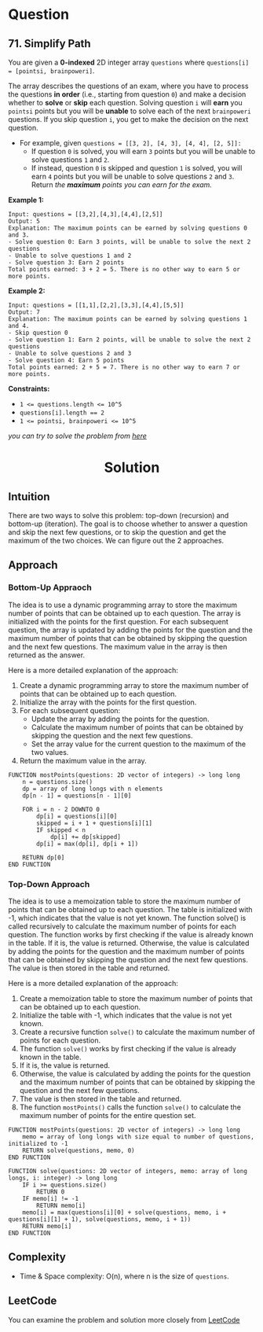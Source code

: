 # Question

## 71. Simplify Path

You are given a **0-indexed** 2D integer array `questions` where `questions[i] = [pointsi, brainpoweri]`.

The array describes the questions of an exam, where you have to process the questions **in order** (i.e., starting from question `0`) and make a decision whether to **solve** or **skip** each question. Solving question `i` will **earn** you `pointsi` points but you will be **unable** to solve each of the next `brainpoweri` questions. If you skip question `i`, you get to make the decision on the next question.

- For example, given `questions = [[3, 2], [4, 3], [4, 4], [2, 5]]:`
    - If question `0` is solved, you will earn `3` points but you will be unable to solve questions `1` and `2`.
    - If instead, question `0` is skipped and question `1` is solved, you will earn `4` points but you will be unable to solve questions `2` and `3`.
Return *the **maximum** points you can earn for the exam.*<br/>

**Example 1:**<br/>
```
Input: questions = [[3,2],[4,3],[4,4],[2,5]]
Output: 5
Explanation: The maximum points can be earned by solving questions 0 and 3.
- Solve question 0: Earn 3 points, will be unable to solve the next 2 questions
- Unable to solve questions 1 and 2
- Solve question 3: Earn 2 points
Total points earned: 3 + 2 = 5. There is no other way to earn 5 or more points.
```
**Example 2:**<br/>
```
Input: questions = [[1,1],[2,2],[3,3],[4,4],[5,5]]
Output: 7
Explanation: The maximum points can be earned by solving questions 1 and 4.
- Skip question 0
- Solve question 1: Earn 2 points, will be unable to solve the next 2 questions
- Unable to solve questions 2 and 3
- Solve question 4: Earn 5 points
Total points earned: 2 + 5 = 7. There is no other way to earn 7 or more points.
```
**Constraints:**
- `1 <= questions.length <= 10^5`
- `questions[i].length == 2`
- `1 <= pointsi, brainpoweri <= 10^5`

*you can try to solve the problem from [here](https://leetcode.com/problems/solving-questions-with-brainpower/description/)*

<h1 align="center">Solution</h1>

## Intuition
There are two ways to solve this problem: top-down (recursion) and bottom-up (iteration). The goal is to choose whether to answer a question and skip the next few questions, or to skip the question and get the maximum of the two choices. We can figure out the 2 approaches.

## Approach
### Bottom-Up Appraoch
The idea is to use a dynamic programming array to store the maximum number of points that can be obtained up to each question. The array is initialized with the points for the first question. For each subsequent question, the array is updated by adding the points for the question and the maximum number of points that can be obtained by skipping the question and the next few questions. The maximum value in the array is then returned as the answer.

Here is a more detailed explanation of the approach:

1. Create a dynamic programming array to store the maximum number of points that can be obtained up to each question.
2. Initialize the array with the points for the first question.
3. For each subsequent question:
    - Update the array by adding the points for the question.
    - Calculate the maximum number of points that can be obtained by skipping the question and the next few questions.
    - Set the array value for the current question to the maximum of the two values.
4. Return the maximum value in the array.
```
FUNCTION mostPoints(questions: 2D vector of integers) -> long long
    n = questions.size()
    dp = array of long longs with n elements
    dp[n - 1] = questions[n - 1][0]

    FOR i = n - 2 DOWNTO 0
        dp[i] = questions[i][0]
        skipped = i + 1 + questions[i][1]
        IF skipped < n
            dp[i] += dp[skipped]
        dp[i] = max(dp[i], dp[i + 1])

    RETURN dp[0]
END FUNCTION

```

### Top-Down Approach
The idea is to use a memoization table to store the maximum number of points that can be obtained up to each question. The table is initialized with -1, which indicates that the value is not yet known. The function solve() is called recursively to calculate the maximum number of points for each question. The function works by first checking if the value is already known in the table. If it is, the value is returned. Otherwise, the value is calculated by adding the points for the question and the maximum number of points that can be obtained by skipping the question and the next few questions. The value is then stored in the table and returned.

Here is a more detailed explanation of the approach:

1. Create a memoization table to store the maximum number of points that can be obtained up to each question.
2. Initialize the table with -1, which indicates that the value is not yet known.
3. Create a recursive function `solve()` to calculate the maximum number of points for each question.
4. The function `solve()` works by first checking if the value is already known in the table.
5. If it is, the value is returned.
6. Otherwise, the value is calculated by adding the points for the question and the maximum number of points that can be obtained by skipping the question and the next few questions.
7. The value is then stored in the table and returned.
8. The function `mostPoints()` calls the function `solve()` to calculate the maximum number of points for the entire question set.


```
FUNCTION mostPoints(questions: 2D vector of integers) -> long long
    memo = array of long longs with size equal to number of questions, initialized to -1
    RETURN solve(questions, memo, 0)
END FUNCTION

FUNCTION solve(questions: 2D vector of integers, memo: array of long longs, i: integer) -> long long
    IF i >= questions.size()
        RETURN 0
    IF memo[i] != -1
        RETURN memo[i]
    memo[i] = max(questions[i][0] + solve(questions, memo, i + questions[i][1] + 1), solve(questions, memo, i + 1))
    RETURN memo[i]
END FUNCTION
```

## Complexity
- Time & Space complexity: O(n), where n is the size of `questions`.

## LeetCode
You can examine the problem and solution more closely from [LeetCode](https://leetcode.com/problems/solving-questions-with-brainpower/solutions/3518963/easy-solution-in-cpp-with-explanation-and-pseudocode/)